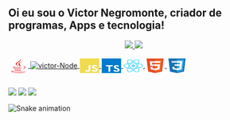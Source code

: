 ## Oi eu sou o Victor Negromonte, criador de programas, Apps e tecnologia!
<div align="center">
  <a href="https://github.com/negromonte">
  <img height="180em" src="https://github-readme-stats.vercel.app/api?username=negromonte&show_icons=true&theme=dracula&include_all_commits=true&count_private=true"/>
  <img height="180em" src="https://github-readme-stats.vercel.app/api/top-langs/?username=negromonte&layout=compact&langs_count=7&theme=dracula"/>
</div>
<div style="display: inline_block"><br>
 <img align="center" alt="victor-Java" height="30" width="40" src="https://raw.githubusercontent.com/devicons/devicon/master/icons/java/java-plain.svg">
  <img align="center" alt="victor-Node" height="30" width="40" src="https://raw.githubusercontent.com/devicons/devicon/master/icons/node/node-plain.svg">
  <img align="center" alt="victor-Js" height="30" width="40" src="https://raw.githubusercontent.com/devicons/devicon/master/icons/javascript/javascript-plain.svg">
  <img align="center" alt="victor-Ts" height="30" width="40" src="https://raw.githubusercontent.com/devicons/devicon/master/icons/typescript/typescript-plain.svg">
  <img align="center" alt="victor-React" height="30" width="40" src="https://raw.githubusercontent.com/devicons/devicon/master/icons/react/react-original.svg">
  <img align="center" alt="victor-HTML" height="30" width="40" src="https://raw.githubusercontent.com/devicons/devicon/master/icons/html5/html5-original.svg">
  <img align="center" alt="victor-CSS" height="30" width="40" src="https://raw.githubusercontent.com/devicons/devicon/master/icons/css3/css3-original.svg">
</div>
  
  ##
 
<div> 
  <a href="https://instagram.com/victornegromonte" target="_blank"><img src="https://img.shields.io/badge/-Instagram-%23E4405F?style=for-the-badge&logo=instagram&logoColor=white" target="_blank"></a>
  <a href = "mailto:negromonte98@gmail.com"><img src="https://img.shields.io/badge/-Gmail-%23333?style=for-the-badge&logo=gmail&logoColor=white" target="_blank"></a>
  <a href="https://www.linkedin.com/in/victor-negromonte-382a86123/" target="_blank"><img src="https://img.shields.io/badge/-LinkedIn-%230077B5?style=for-the-badge&logo=linkedin&logoColor=white" target="_blank"></a> 
 
  ![Snake animation](https://github.com/negromonte/negromonte/blob/output/github-contribution-grid-snake.svg)
 
</div>
